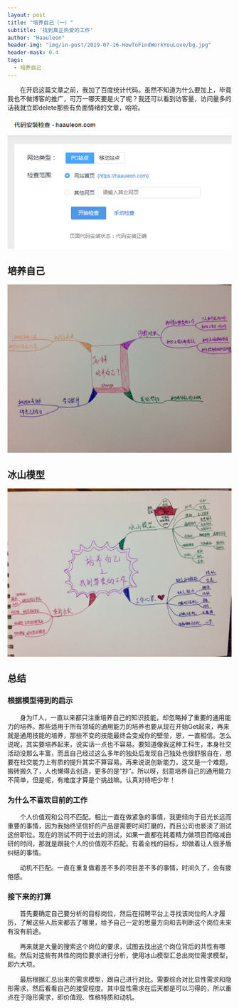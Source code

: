 ```yaml
---
layout: post
title: "培养自己（一）"
subtitle: '找到真正热爱的工作'
author: "Haauleon"
header-img: "img/in-post/2019-07-16-HowToFindWorkYouLove/bg.jpg"
header-mask: 0.4
tags:
  - 培养自己
---
```


&emsp;&emsp;在开启这篇文章之前，我加了百度统计代码。虽然不知道为什么要加上，毕竟我也不做博客的推广，可万一哪天要是火了呢？我还可以看到访客量，访问量多的话我就立即delete那些有负面情绪的文章，哈哈。             

![](\img\in-post\2019-07-16-HowToFindWorkYouLove\1.png)

## 培养自己
![](\img\in-post\2019-07-16-HowToFindWorkYouLove\2.jpg)


## 冰山模型
![](\img\in-post\2019-07-16-HowToFindWorkYouLove\3.jpg)


## 总结

### 根据模型得到的启示
&emsp;&emsp;身为IT人，一直以来都只注重培养自己的知识技能，却忽略掉了重要的通用能力的培养。那些适用于所有领域的通用能力的培养也要从现在开始Get起来，再来就是通用技能的培养，那些不变的技能最终会变成你的壁垒，恩，一直相信。怎么说呢，其实要培养起来，说实话一点也不容易。要知道像我这种工科生，本身社交活动没那么丰富，而且自己经过这么多年的独处后发现自己独处也很舒服自在，想要在社交能力上有质的提升其实不算容易。再来说说创新能力，这又是一个难题，搬砖搬久了，人也懒得去创造，更多的是“抄”。所以呀，刻意培养自己的通用能力不简单，但是呢，有难度才算是个挑战嘛。认真对待吧少年！


### 为什么不喜欢目前的工作
&emsp;&emsp;个人价值观和公司不匹配。相比一直在做紧急的事情，我更倾向于目光长远而重要的事情，因为我始终坚信好的产品是需要时间打磨的，而且公司也亵渎了测试这份职位。现在的测试不同于过去的测试，如果一直都在耗着精力做项目而缩减自研的时间，那就是跟我个人的价值观不匹配。有着全栈的目标，却做着让人很矛盾纠结的事情。         

&emsp;&emsp;动机不匹配。一直在重复做着差不多的项目差不多的事情，时间久了，会有疲倦感。


### 接下来的打算
&emsp;&emsp;首先要确定自己要分析的目标岗位，然后在招聘平台上寻找该岗位的人才履历，了解这些人后来都去了哪里，给予自己一定的思量方向和去判断这个岗位未来有没有前途。        

&emsp;&emsp;再来就是大量的搜索这个岗位的要求，试图去找出这个岗位背后的共性有哪些。然后对这些有共性的岗位要求进行分析，使用冰山模型汇总出岗位需求模型，即六大项。         

&emsp;&emsp;最后根据汇总出来的需求模型，跟自己进行对比。需要综合对比显性需求和隐形需求，然后看看自己的接受程度。其中显性需求在后天都是可以习得的，所以重点在于隐形需求，即价值观、性格特质和动机。